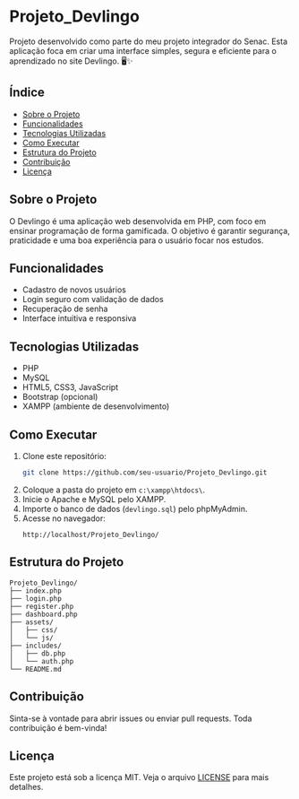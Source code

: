 # Projeto_Devlingo
 
Projeto desenvolvido como parte do meu projeto integrador do Senac. Esta aplicação foca em criar uma interface simples, segura e eficiente para o aprendizado no site Devlingo. 🖥️✨
 
## Índice
 
- [Sobre o Projeto](#sobre-o-projeto)
- [Funcionalidades](#funcionalidades)
- [Tecnologias Utilizadas](#tecnologias-utilizadas)
- [Como Executar](#como-executar)
- [Estrutura do Projeto](#estrutura-do-projeto)
- [Contribuição](#contribuição)
- [Licença](#licença)
 
## Sobre o Projeto
 
O Devlingo é uma aplicação web desenvolvida em PHP, com foco em ensinar programação de forma gamificada. O objetivo é garantir segurança, praticidade e uma boa experiência para o usuário focar nos estudos.
 
## Funcionalidades
 
- Cadastro de novos usuários
- Login seguro com validação de dados
- Recuperação de senha
- Interface intuitiva e responsiva
 
## Tecnologias Utilizadas
 
- PHP
- MySQL
- HTML5, CSS3, JavaScript
- Bootstrap (opcional)
- XAMPP (ambiente de desenvolvimento)
 
## Como Executar
 
1. Clone este repositório:
   ```bash
   git clone https://github.com/seu-usuario/Projeto_Devlingo.git
   ```
2. Coloque a pasta do projeto em `c:\xampp\htdocs\`.
3. Inicie o Apache e MySQL pelo XAMPP.
4. Importe o banco de dados (`devlingo.sql`) pelo phpMyAdmin.
5. Acesse no navegador:
   ```
   http://localhost/Projeto_Devlingo/
   ```
 
## Estrutura do Projeto
 
```
Projeto_Devlingo/
├── index.php
├── login.php
├── register.php
├── dashboard.php
├── assets/
│   ├── css/
│   └── js/
├── includes/
│   ├── db.php
│   └── auth.php
└── README.md
```
 
## Contribuição
 
Sinta-se à vontade para abrir issues ou enviar pull requests. Toda contribuição é bem-vinda!
 
## Licença
 
Este projeto está sob a licença MIT. Veja o arquivo [LICENSE](LICENSE) para mais detalhes.